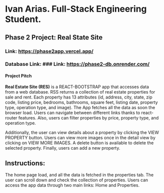 # Ivan Arias. Full-Stack Engineering Student.

## Phase 2 Project: Real State Site

### Link: https://phase2app.vercel.app/

### Database Link: ### Link: https://phase2-db.onrender.com/

#### Project Pitch

**Real Estate Site (RES)** is a REACT-BOOTSTRAP app that accesses data from a web database. RSS returns a collection of real estate properties for sale and rent. Each property has 13 attributes (id, address, city, state, zip code, listing price, bedrooms, bathrooms, square feet, listing date, property type, operation type, and image). The App fetches all the data as soon the browser load. Users can navigate between different links thanks to react-router features. Also, users can filter properties by price, property type, and operation type.

Additionally, the user can view details about a property by clicking the VIEW PROPERTY button. Users can view more images once in the detail view by clicking on VIEW MORE IMAGES. A delete button is available to delete the selected property. Finally, users can add a new property. 

## Instructions:

The home page load, and all the data is fetched in the properties tab. The user can scroll down and check the collection of properties. Users can access the app data through two main links: Home and Properties.



